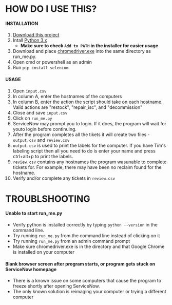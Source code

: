 # **HOW DO I USE THIS?**

#### INSTALLATION
1. [Download this project](https://gitlab.com/11matt556/PyAutomation/-/archive/master/PyAutomation-master.zip)
2. Intall [Python 3.x](https://www.python.org/downloads/)
    - **Make sure to check  `Add to PATH` in the installer for easier usage**
3. Download and place [chromedriver.exe](https://sites.google.com/a/chromium.org/chromedriver/) into the same directory as run_me.py.
4. Open cmd or powershell as an admin
5. Run `pip install selenium`

#### USAGE
1. Open `input.csv`
2. In column A, enter the hostnames of the computers
3. In column B, enter the action the script should take on each hostname. Valid actions are "restock", "repair_isc", and "decommission"
4. Close and save `input.csv`
5. Click on `run_me.py`
6. ServiceNow may prompt you to login. If it does, the program will wait for youto login before continuing.
7. After the program completes all the tikets it will create two files - `output.csv` and `review.csv`
8. `output.csv` is used to print the labels for the computer. If you have Tim's labeling script then all you need to do is enter your name and press ctrl+alt+p to print the labels.
9. `review.csv` contains any hostnames the program wasunable to complete tickets for. For example, there may have been no reclaim found for the hostname.
10. Verify and/or complete any tickets in `review.csv`


# TROUBLSHOOTING
#### Unable to start run_me.py
* Verify python is installed correctly by typing `python --version` in the command line.
* Try running `run_me.py` from the command line instead of clicking on it
* Try running `run_me.py` from an admin command prompt
* Make sure chromedriver.exe is in the directory and that Google Chrome is installed on your computer

#### Blank browser screen after program starts, or program gets stuck on ServiceNow homepage
* There is a known issue on some computers that cause the program to freeze shortly after opening ServiceNow. 
* The only known solution is reimaging your computer or trying a different computer
